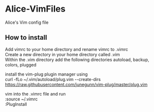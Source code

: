 # Alice-VimFiles
Alice's Vim config file

## How to install
Add vimrc to your home directory and rename vimrc to .vimrc  
Create a new directory in your home directory called .vim  
Within the .vim directory add the following directories autoload, backup, colors, plugged

install the vim-plug plugin manager using  
curl -fLo ~/.vim/autoload/plug.vim --create-dirs https://raw.githubusercontent.com/junegunn/vim-plug/master/plug.vim

vim into the .vimrc file and run  
:source ~/.vimrc  
:PlugInstall  
